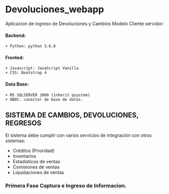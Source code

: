 # Devoluciones_webapp
Aplicacion de ingreso de Devoluciones y Cambios
Modelo Cliente servidor: 
  #### Backend:
    + Python: python 3.6.8
  #### Fronted:
    + Javascript: JavaScript Vanilla
    + CSS: Bootstrap 4
  #### Data Base:
    + MS SQLSERVER 2000 (inherit qsystem)
    + OBDC: conector de base de datos.
## SISTEMA DE CAMBIOS, DEVOLUCIONES, REGRESOS

El sistema debe cumplir con varios servicios de integración con otros sistemas:

+ Créditos (Prioridad)
+ Inventarios
+ Estadísticos de ventas
+ Comisiones de ventas
+ Liquidaciones de ventas


### Primera Fase Captura e Ingreso de Informacion.
